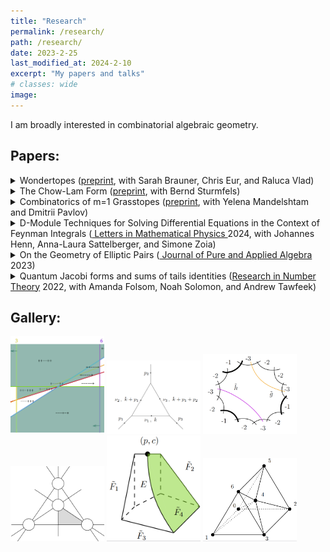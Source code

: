 ```yaml
---
title: "Research"
permalink: /research/
path: /research/
date: 2023-2-25
last_modified_at: 2024-2-10
excerpt: "My papers and talks"
# classes: wide
image:
---
```

I am broadly interested in combinatorial algebraic geometry.

## Papers: 

<!---![](/assets/images/grasstopes.png)--->

<!---<img src="/assets/images/grasstopes.png" width="150">  -->
<details>
<summary>Wondertopes (<a href = "https://arxiv.org/abs/2403.04610">preprint</a>, with Sarah Brauner, Chris Eur, and Raluca Vlad)</summary>
<hr>
We provide a new type of positive geometry called a wondertope (wonderful polytope). It is constructed by pulling back an open region of a hyperplane arrangement to the wonderful compatification of the arrangement, then taking the Euclidean closure.
<hr>
</details>

<details>
<summary>The Chow-Lam Form (<a href = "https://arxiv.org/abs/2401.10795">preprint</a>, with Bernd Sturmfels)</summary>
<hr>
We introduce the Chow-Lam form for subvarieties of the Grassmannian, generalizing the classical Chow form. This gives us universal formulas for projections between Grassmannians and their branch loci.
<hr>
</details>

<details>
<summary> 
Combinatorics of m=1 Grasstopes (<a href = "https://arxiv.org/abs/2307.09603">preprint</a>, with Yelena Mandelshtam and Dmitrii Pavlov) </summary>

<hr>
Grasstopes are a generalization of amplituhedra. Building on work of Karp and Williams on the m=1 amplituhedron, we show that m=1 Grasstopes consist of regions of a hyperplane arrangement characterized by a sign condition. 
<hr>
</details>


<!---<img src="/assets/images/feynman.png" width="150"> -->

<details>
<summary> 
D-Module Techniques for Solving Differential Equations in the Context of Feynman Integrals (<a href = https://link.springer.com/article/10.1007/s11005-024-01835-7> Letters in Mathematical Physics </a> 2024, with Johannes Henn, Anna-Laura Sattelberger, and Simone Zoia) </summary>

<hr>
We use D-module methods to construct series solutions to linear differential equations appearing in the context of Feynman integrals. 
<hr>
<!---In particular, we implement an algorithm due to Saito, Sturmfels, and Takayama to compute canonical series solutions of regular holonomic D-ideals, and compare them to asymptotic series derived from the respective Fuchsian systems.--->
</details>


<!---<img src="/assets/images/elliptic.png" width="150"> -->

<details>
<summary>
On the Geometry of Elliptic Pairs (<a href = "https://www.sciencedirect.com/science/article/pii/S0022404923000063"> Journal of Pure and Applied Algebra </a> 2023) </summary>

<hr>
In this paper we classify toric elliptic pairs of Picard number two. These elliptic pairs are used to construct examples of surfaces whose pseudo-effective cone is non-polyhedral for a set of primes of positive density, and, assuming the generalized Riemann hypothesis, polyhedral for a set of primes of positive density.  
<hr>
</details>

<!---<img src="/assets/images/modular.png" width="150"> -->

<details>
<summary>Quantum Jacobi forms and sums of tails identities (<a href = "https://www.researchgate.net/publication/357040393_Quantum_Jacobi_forms_and_sums_of_tails_identities">Research in Number Theory</a> 2022, with Amanda Folsom, Noah Solomon, and Andrew Tawfeek)</summary>
<hr>
We discover new examples of hypergeometric series which are quantum Jacobi forms, i.e. satisfy a modular transformation property up to an analytic error term.
<hr>
</details>

## Gallery:
<a href="https://arxiv.org/abs/2307.09603"><img src="/assets/images/grasstopes.png" width="150"></a>
<a href = "https://arxiv.org/abs/2303.11105"><img src="/assets/images/feynman.png" width="150"></a>
<a href = "https://arxiv.org/abs/2204.02971"><img src="/assets/images/elliptic.png" width="150"></a>
<a href = "https://arxiv.org/abs/2403.04610"><img src="/assets/images/m05.png" width="150"></a>
<a href = "https://arxiv.org/abs/2403.04610"><img src="/assets/images/pyramid.png" width="150"></a>
<a href = "https://arxiv.org/abs/2403.04610"><img src="/assets/images/schlegel.png" width="150"></a>

<!--## Talks: 
* D-modules and applications to Feynman Integrals, IAS Amplitudes seminar
* D-modules and applications to Feynman integrals, Technische Universität München (TUM)
* The Geometry of Elliptic Pairs, MPI Nonlinear Algebra Seminar
* Quantum Jacobi forms and sums of tails identities, JMM 2021-->



